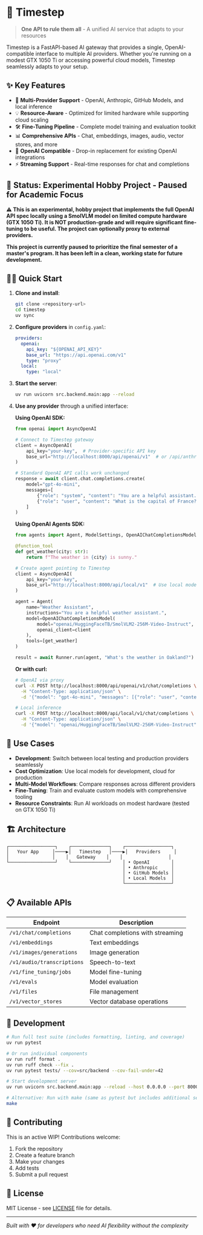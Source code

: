 # 🚀 Timestep

> **One API to rule them all** - A unified AI service that adapts to your resources

Timestep is a FastAPI-based AI gateway that provides a single, OpenAI-compatible interface to multiple AI providers. Whether you're running on a modest GTX 1050 Ti or accessing powerful cloud models, Timestep seamlessly adapts to your setup.

## ✨ Key Features

- 🔄 **Multi-Provider Support** - OpenAI, Anthropic, GitHub Models, and local inference
- 💡 **Resource-Aware** - Optimized for limited hardware while supporting cloud scaling  
- 🛠️ **Fine-Tuning Pipeline** - Complete model training and evaluation toolkit
- 📊 **Comprehensive APIs** - Chat, embeddings, images, audio, vector stores, and more
- 🔌 **OpenAI Compatible** - Drop-in replacement for existing OpenAI integrations
- ⚡ **Streaming Support** - Real-time responses for chat and completions

## 🚧 Status: Experimental Hobby Project - Paused for Academic Focus

**⚠️ This is an experimental, hobby project that implements the full OpenAI API spec locally using a SmolVLM model on limited compute hardware (GTX 1050 Ti). It is NOT production-grade and will require significant fine-tuning to be useful. The project can optionally proxy to external providers.**

**This project is currently paused to prioritize the final semester of a master's program. It has been left in a clean, working state for future development.**

## 🏃‍♂️ Quick Start

1. **Clone and install**:
   ```bash
   git clone <repository-url>
   cd timestep
   uv sync
   ```

2. **Configure providers** in `config.yaml`:
   ```yaml
   providers:
     openai:
       api_key: "${OPENAI_API_KEY}"
       base_url: "https://api.openai.com/v1"
       type: "proxy"
     local:
       type: "local"
   ```

3. **Start the server**:
   ```bash
   uv run uvicorn src.backend.main:app --reload
   ```

4. **Use any provider** through a unified interface:

   **Using OpenAI SDK:**
   ```python
   from openai import AsyncOpenAI
   
   # Connect to Timestep gateway
   client = AsyncOpenAI(
       api_key="your-key",  # Provider-specific API key
       base_url="http://localhost:8000/api/openai/v1"  # or /api/anthropic/v1, etc.
   )
   
   # Standard OpenAI API calls work unchanged
   response = await client.chat.completions.create(
       model="gpt-4o-mini",
       messages=[
           {"role": "system", "content": "You are a helpful assistant."},
           {"role": "user", "content": "What is the capital of France?"}
       ]
   )
   ```

   **Using OpenAI Agents SDK:**
   ```python
   from agents import Agent, ModelSettings, OpenAIChatCompletionsModel, function_tool
   
   @function_tool
   def get_weather(city: str):
       return f"The weather in {city} is sunny."
   
   # Create agent pointing to Timestep
   client = AsyncOpenAI(
       api_key="your-key",
       base_url="http://localhost:8000/api/local/v1"  # Use local models
   )
   
   agent = Agent(
       name="Weather Assistant",
       instructions="You are a helpful weather assistant.",
       model=OpenAIChatCompletionsModel(
           model="openai/HuggingFaceTB/SmolVLM2-256M-Video-Instruct",
           openai_client=client
       ),
       tools=[get_weather]
   )
   
   result = await Runner.run(agent, "What's the weather in Oakland?")
   ```

   **Or with curl:**
   ```bash
   # OpenAI via proxy
   curl -X POST http://localhost:8000/api/openai/v1/chat/completions \
     -H "Content-Type: application/json" \
     -d '{"model": "gpt-4o-mini", "messages": [{"role": "user", "content": "Hello!"}]}'
   
   # Local inference
   curl -X POST http://localhost:8000/api/local/v1/chat/completions \
     -H "Content-Type: application/json" \
     -d '{"model": "openai/HuggingFaceTB/SmolVLM2-256M-Video-Instruct", "messages": [{"role": "user", "content": "Hello!"}]}'
   ```

## 🎯 Use Cases

- **Development**: Switch between local testing and production providers seamlessly
- **Cost Optimization**: Use local models for development, cloud for production
- **Multi-Model Workflows**: Compare responses across different providers
- **Fine-Tuning**: Train and evaluate custom models with comprehensive tooling
- **Resource Constraints**: Run AI workloads on modest hardware (tested on GTX 1050 Ti)

## 🏗️ Architecture

```
┌─────────────────┐    ┌──────────────┐    ┌─────────────────┐
│   Your App     │────▶│   Timestep   │────▶│   Providers     │
│                │    │   Gateway    │    │                 │
└─────────────────┘    └──────────────┘    │ • OpenAI        │
                                           │ • Anthropic     │
                                           │ • GitHub Models │
                                           │ • Local Models  │
                                           └─────────────────┘
```

## 📋 Available APIs

| Endpoint | Description |
|----------|-------------|
| `/v1/chat/completions` | Chat completions with streaming |
| `/v1/embeddings` | Text embeddings |
| `/v1/images/generations` | Image generation |
| `/v1/audio/transcriptions` | Speech-to-text |
| `/v1/fine_tuning/jobs` | Model fine-tuning |
| `/v1/evals` | Model evaluation |
| `/v1/files` | File management |
| `/v1/vector_stores` | Vector database operations |

## 🧪 Development

```bash
# Run full test suite (includes formatting, linting, and coverage)
uv run pytest

# Or run individual components
uv run ruff format .
uv run ruff check --fix .
uv run pytest tests/ --cov=src/backend --cov-fail-under=42

# Start development server
uv run uvicorn src.backend.main:app --reload --host 0.0.0.0 --port 8000

# Alternative: Run with make (same as pytest but includes additional setup)
make
```

## 🤝 Contributing

This is an active WIP! Contributions welcome:

1. Fork the repository
2. Create a feature branch
3. Make your changes
4. Add tests
5. Submit a pull request

## 📝 License

MIT License - see [LICENSE](LICENSE) file for details.

---

*Built with ❤️ for developers who need AI flexibility without the complexity*
